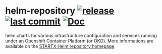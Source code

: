 # helm-repository [![release](https://img.shields.io/badge/release-v14.6.103-blue.svg)](https://github.com/startxfr/helm-repository/releases/tag/14.6.103) [![last commit](https://img.shields.io/github/last-commit/startxfr/helm-repository.svg)](https://github.com/startxfr/helm-repository) [![Doc](https://readthedocs.org/projects/helm-repository/badge)](https://helm-repository.readthedocs.io)

helm charts for various infrastructure configuration and services running under an Openshift Container Platform (or OKD). More informations are available on the [STARTX Helm repository homepage](https://helm-repository.readthedocs.io).

